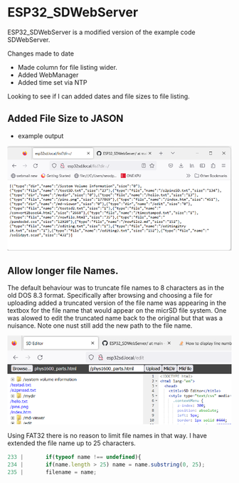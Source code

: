 # ESP32_SDWebServer

ESP32_SDWebServer is a modified version of the example code SDWebServer. 

Changes made to date

* Made column for file listing wider.
* Added WebManager
* Added time set via NTP

Looking to see if I can added dates and file sizes to file listing.

## Added File Size to JASON

* example output

![](img/jason_w_size.png)

## Allow longer file Names.

The default behaviour was to truncate file names to 8 characters as in the old DOS 8.3 format. Specifically after browsing and choosing a file for uploading added
a truncated version of the file name was appearing in the textbox for the file name that would appear on the micrSD file system. One was alowed to edit the truncated 
name back to the original but that was a nuisance. Note one nust still add the new path to the file name.

![](img/longer_file_names.png)

Using FAT32 there is no reason to 
limit file names in that way. I have extended the file name up to 25 characters.

~~~~javascript
233 |       if(typeof name !== undefined){
234 |       if(name.length > 25) name = name.substring(0, 25);
235 |       filename = name;
~~~~



